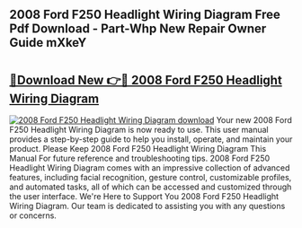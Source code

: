 ## 2008 Ford F250 Headlight Wiring Diagram Free Pdf Download - Part-Whp New Repair Owner Guide mXkeY

# <h2><a href="http://dfh99c9.blite.top/?on=2008+Ford+F250+Headlight+Wiring+Diagram">🔗Download New 👉🔴 2008 Ford F250 Headlight Wiring Diagram</a></h2>

[![2008 Ford F250 Headlight Wiring Diagram download](https://i.imgur.com/lujVjoI.png)](http://dfh99c9.blite.top/?on=2008+Ford+F250+Headlight+Wiring+Diagram)
Your new 2008 Ford F250 Headlight Wiring Diagram is now ready to use. This user manual provides a step-by-step guide to help you install, operate, and maintain your product. Please Keep 2008 Ford F250 Headlight Wiring Diagram This Manual For future reference and troubleshooting tips. 2008 Ford F250 Headlight Wiring Diagram comes with an impressive collection of advanced features, including facial recognition, gesture control, customizable profiles, and automated tasks, all of which can be accessed and customized through the user interface. We're Here to Support You 2008 Ford F250 Headlight Wiring Diagram. Our team is dedicated to assisting you with any questions or concerns.
